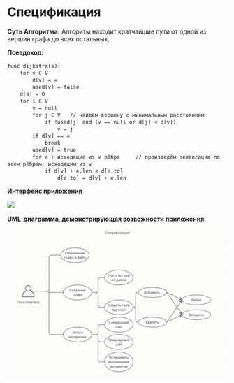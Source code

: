 # Спецификация 

**Суть Алгоритма:** Алгоритм находит кратчайшие пути от одной из вершин графа до всех остальных.

**Псевдокод:**

```
func dijkstra(s):
    for v ∈ V                    
        d[v] = ∞
        used[v] = false
    d[s] = 0
    for i ∈ V
        v = null
        for j ∈ V   // найдём вершину с минимальным расстоянием
            if !used[j] and (v == null or d[j] < d[v])
                v = j
        if d[v] == ∞
            break
        used[v] = true
        for e : исходящие из v рёбра     // произведём релаксацию по всем рёбрам, исходящим из v
            if d[v] + e.len < d[e.to]
                d[e.to] = d[v] + e.len
```

**Интерфейс приложения**

![](./images/app_desc.png)

**UML-диаграмма, демонстрирующая возвожности приложения**

![](./images/specification.png)
